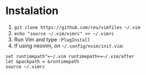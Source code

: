 # Instalation

1. `git clone https://github.com/reu/vimfiles ~/.vim`
2. `echo "source ~/.vim/vimrc" >> ~/.vimrc`
3. Run Vim and type `:PlugInstall`
4. If using neovim, on `~/.config/nvim/init.vim`:
```
set runtimepath^=~/.vim runtimepath+=~/.vim/after
let &packpath = &runtimepath
source ~/.vimrc
```
